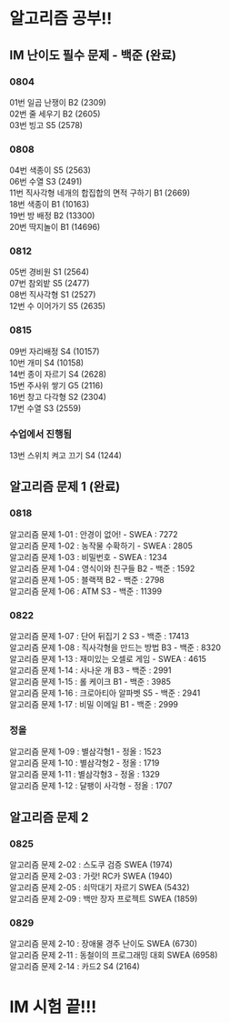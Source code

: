# 알고리즘 공부!!

## IM 난이도 필수 문제 - 백준 (완료)

### 0804

01번 일곱 난쟁이 B2 (2309)\
02번 줄 세우기 B2 (2605)\
03번 빙고 S5 (2578)

### 0808

04번 색종이 S5 (2563)\
06번 수열 S3 (2491)\
11번 직사각형 네개의 합집합의 면적 구하기 B1 (2669)\
18번 색종이 B1 (10163)\
19번 방 배정 B2 (13300)\
20번 딱지놀이 B1 (14696)

### 0812

05번 경비원 S1 (2564)\
07번 참외밭 S5 (2477)\
08번 직사각형 S1 (2527)\
12번 수 이어가기 S5 (2635)

### 0815

09번 자리배정 S4 (10157)\
10번 개미 S4 (10158)\
14번 종이 자르기 S4 (2628)\
15번 주사위 쌓기 G5 (2116)\
16번 창고 다각형 S2 (2304)\
17번 수열 S3 (2559)

### 수업에서 진행됨

13번 스위치 켜고 끄기 S4 (1244)

## 알고리즘 문제 1 (완료)

### 0818

알고리즘 문제 1-01 : 안경이 없어! - SWEA : 7272\
알고리즘 문제 1-02 : 농작물 수확하기 - SWEA : 2805\
알고리즘 문제 1-03 : 비밀번호 - SWEA : 1234\
알고리즘 문제 1-04 : 영식이와 친구들 B2 - 백준 : 1592\
알고리즘 문제 1-05 : 블랙잭 B2 - 백준 : 2798\
알고리즘 문제 1-06 : ATM S3 - 백준 : 11399

### 0822

알고리즘 문제 1-07 : 단어 뒤집기 2 S3 - 백준 : 17413\
알고리즘 문제 1-08 : 직사각형을 만드는 방법 B3 - 백준 : 8320\
알고리즘 문제 1-13 : 재미있는 오셀로 게임 - SWEA : 4615\
알고리즘 문제 1-14 : 사나운 개 B3 - 백준 : 2991\
알고리즘 문제 1-15 : 롤 케이크 B1 - 백준 : 3985\
알고리즘 문제 1-16 : 크로아티아 알파벳 S5 - 백준 : 2941\
알고리즘 문제 1-17 : 비밀 이메일 B1 - 백준 : 2999

### 정올

알고리즘 문제 1-09 : 별삼각형1 - 정올 : 1523\
알고리즘 문제 1-10 : 별삼각형2 - 정올 : 1719\
알고리즘 문제 1-11 : 별삼각형3 - 정올 : 1329\
알고리즘 문제 1-12 : 달팽이 사각형 - 정올 : 1707

## 알고리즘 문제 2

### 0825

알고리즘 문제 2-02 : 스도쿠 검증 SWEA (1974)\
알고리즘 문제 2-03 : 가랏! RC카 SWEA (1940)\
알고리즘 문제 2-05 : 쇠막대기 자르기 SWEA (5432)\
알고리즘 문제 2-09 : 백만 장자 프로젝트 SWEA (1859)

### 0829

알고리즘 문제 2-10 : 장애물 경주 난이도 SWEA (6730)\
알고리즘 문제 2-11 : 동철이의 프로그래밍 대회 SWEA (6958)\
알고리즘 문제 2-14 : 카드2 S4 (2164)

# IM 시험 끝!!!
